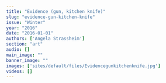 ```yaml
---
title: "Evidence (gun, kitchen knife)"
slug: "evidence-gun-kitchen-knife"
issue: "Winter"
year: "2016"
date: "2016-01-01"
authors: ['Angela Strassheim']
section: "art"
audio: []
main_image: ""
banner_image: ""
images: ['sites/default/files/Evidencegunkitchenknife.jpg']
videos: []
---
```

